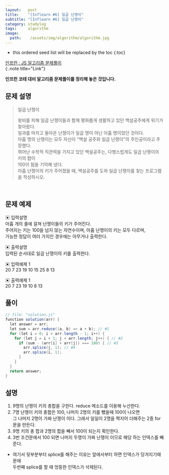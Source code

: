 ```yaml
---
layout:   post
title:    "[Inflearn #6] 일곱 난쟁이"
subtitle: "[Inflearn #6] 일곱 난쟁이"
category: studylog
tags:     algorithm
image:
  path:    /assets/img/algorithm/algorithm.jpg
---
```


<!--more-->

[인프런 : JS 알고리즘 문제풀이]:https://www.inflearn.com/course/%EC%9E%90%EB%B0%94%EC%8A%A4%ED%81%AC%EB%A6%BD%ED%8A%B8-%EC%95%8C%EA%B3%A0%EB%A6%AC%EC%A6%98-%EB%AC%B8%EC%A0%9C%ED%92%80%EC%9D%B4

* this ordered seed list will be replaced by the toc
{:toc}  

[인프런 : JS 알고리즘 문제풀이]  
{:.note title="Link"}  

__인프런 코테 대비 알고리즘 문제풀이를 정리해 놓은 것입니다.__  

## 문제 설명  

>일곱 난쟁이  
>
>왕비를 피해 일곱 난쟁이들과 함께 평화롭게 생활하고 있던 백설공주에게 위기가 찾아왔다.  
>일과를 마치고 돌아온 난쟁이가 일곱 명이 아닌 아홉 명이었던 것이다.  
>아홉 명의 난쟁이는 모두 자신이 "백설 공주와 일곱 난쟁이"의 주인공이라고 주장했다.  
>뛰어난 수학적 직관력을 가지고 있던 백설공주는, 다행스럽게도 일곱 난쟁이의 키의 합이  
>100이 됨을 기억해 냈다.  
>아홉 난쟁이의 키가 주어졌을 때, 백설공주를 도와 일곱 난쟁이를 찾는 프로그램을 작성하시오.  


<br>  

## 문제 예제  

▣ 입력설명  
아홉 개의 줄에 걸쳐 난쟁이들의 키가 주어진다.  
주어지는 키는 100을 넘지 않는 자연수이며, 아홉 난쟁이의 키는 모두 다르며,  
가능한 정답이 여러 가지인 경우에는 아무거나 출력한다.  

▣ 출력설명  
입력된 순서대로 일곱 난쟁이의 키를 출력한다.  

▣ 입력예제 1  
20 7 23 19 10 15 25 8 13  

▣ 출력예제 1  
20 7 23 19 10 8 13  


## 풀이  

```java
// file: "solution.js"
function solution(arr) {
  let answer = arr;
  let sum = arr.reduce((a, b) => a + b); // #1
  for (let i = 0; i < arr.length - 1; i++) {
    for (let j = i + 1; j < arr.length; j++) { // #2
      if (sum - (arr[i] + arr[j]) === 100) { // #3
        arr.splice(j, 1); // #4
        arr.splice(i, 1);
      }
    }
  }
  return answer;
}
```

## 설명  

1. 9명의 난쟁이 키의 총합을 구한다. reduce 메소드를 이용해 누산한다.  
2. 7명 난쟁이 키의 총합은 100, 나머지 2명의 키를 뺐을때 100이 나오면  
그 나머지 2명이 가짜 난쟁이 이다. 그래서 일일이 2명을 짝지어 더해주는 2중 for문을 만든다.  
3. 9명 키의 총 합과 2명의 합을 빼서 100이 되는지 확인한다.  
4. 3번 조건문에서 100 되면 나머지 두명이 가짜 난쟁이 이므로 해당 하는 인덱스를 빼준다.  
* 여기서 뒷부분부터 splice를 해주는 이유는 앞에서부터 하면 인덱스가 당겨지기때문에  
두번째 splice를 할 때 엉뚱한 인덱스가 삭제된다.  

